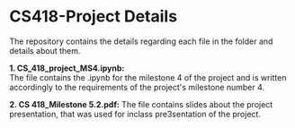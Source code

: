 # CS418-Project Details
The repository contains the details regarding each file in the folder and details about them.

**1. CS_418_project_MS4.ipynb:**  
The file contains the .ipynb for the milestone 4 of the project and is written accordingly to the requirements of the project's milestone number 4.

**2. CS 418_Milestone 5.2.pdf:**
The file contains slides about the project presentation, that was used for inclass pre3sentation of the project.
